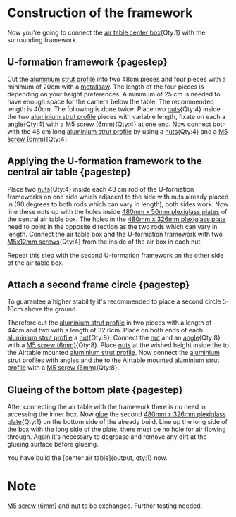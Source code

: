 # Construction of the framework

Now you're going to connect the [air table center box](fromstep){Qty:1} with the surrounding framework.

## U-formation framework {pagestep}

Cut the [aluminium strut profile](framework.yml#20x20Rod) into two 48cm pieces and four pieces with a minimum of 20cm with a [metallsaw](tools.yml#metallsaw). The length of the four pieces is depending on your height preferences. A minimum of 25 cm is needed to have enough space for the camera below the table. The recommended length is 40cm. 
The following is done twice. 
Place two [nuts](connectors.yml#5mmNuts){Qty:4} inside the two [aluminium strut profile](framework.yml#20x20Rod) pieces with variable length, fixate on each a [angle](connectors.yml#5mmNuts_angle){Qty:4} with a [M5 screw (6mm)](screws.yml#m5x6mm_screw){Qty:4} at one end. Now connect both with the 48 cm long [aluminium strut profile](framework.yml#20x20Rod) by using a [nuts](connectors.yml#5mmNuts){Qty:4} and a [M5 screw (6mm)](screws.yml#m5x6mm_screw){Qty:4}.


## Applying the U-formation framework to the central air table {pagestep}

Place two [nuts](connectors.yml#5mmNuts){Qty:4} inside each 48 cm rod of the U-formation frameworks on one side which adjacent to the side with nuts already placed in (90 degrees to both rods which can vary in length), both sides work. Now line these nuts up with the holes inside [480mm x 50mm plexiglass plates](plexiglass.yml#480x50pg) of the central air table box. The holes in the [480mm x 326mm plexiglass plate](plexiglass.yml#480x326pg) need to point in the opposite direction as the two rods which can vary in length.
Connect the air table box and the U-formation framework with two [M5x12mm screws](screws.yml#m5x12mm_screw){Qty:4} from the inside of the air box in each nut. 

Repeat this step with the second U-formation framework on the other side of the air table box.

## Attach a second frame circle {pagestep}

To guarantee a higher stability it's recommended to place a second circle 5-10cm above the ground.

Therefore cut the [aluminium strut profile](framework.yml#20x20Rod) in two pieces with a length of 44cm and two with a length of 32.6cm. Place on both ends of each [aluminium strut profile](framework.yml#20x20Rod) a [nut](connectors.yml#5mmNuts){Qty:8}. Connect the [nut](connectors.yml#5mmNuts) and an [angle](connectors.yml#5mmNuts_angle){Qty:8} with a [M5 screw (6mm)](screws.yml#m5x6mm_screw){Qty:8}. Place [nuts](connectors.yml#5mmNuts) at the wished height inside the to the Airtable mounted [aluminium strut profile](framework.yml#20x20Rod). Now connect the [aluminium strut profiles ](framework.yml#20x20Rod) with angles and the to the Airtable mounted [aluminium strut profile](framework.yml#20x20Rod) with a [M5 screw (6mm)](screws.yml#m5x6mm_screw){Qty:8}.


## Glueing of the bottom plate {pagestep}

After connecting the air table with the framework there is no need in accessing the inner box. Now [glue](tools.yml#acrifix_192) the second [480mm x 326mm plexiglass plate](plexiglass.yml#480x326pg){Qty:1} on the bottom side of the already build. Line up the long side of the box with the long side of the plate, there must be no hole for air flowing through. Again it's necessary to degrease and remove any dirt at the glueing surface before glueing.



You have build the [center air table]{output, qty:1} now.


# Note
[M5 screw (6mm)](screws.yml#m5x6mm_screw) and [nut](connectors.yml#5mmNuts) to be exchanged. Further testing needed.